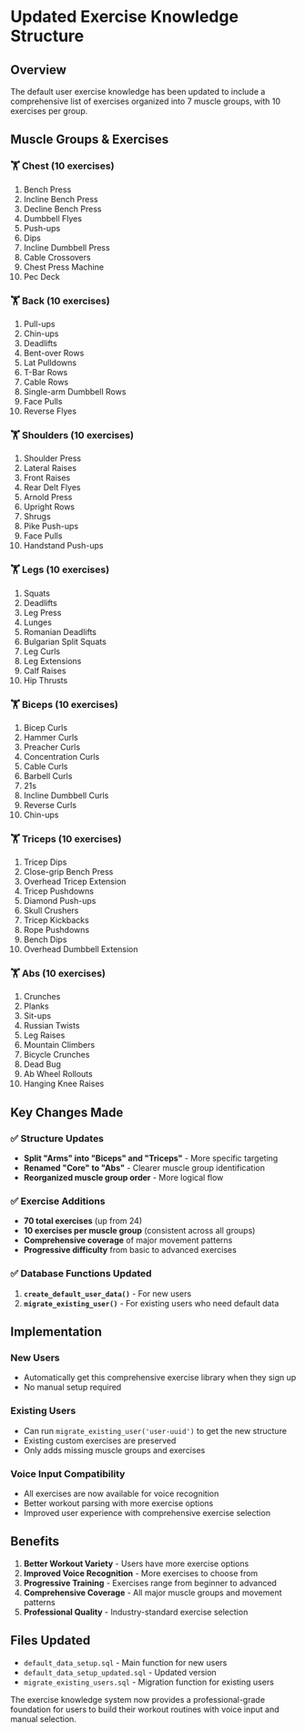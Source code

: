 # Updated Exercise Knowledge Structure

## Overview
The default user exercise knowledge has been updated to include a comprehensive list of exercises organized into 7 muscle groups, with 10 exercises per group.

## Muscle Groups & Exercises

### 🏋️ **Chest (10 exercises)**
1. Bench Press
2. Incline Bench Press
3. Decline Bench Press
4. Dumbbell Flyes
5. Push-ups
6. Dips
7. Incline Dumbbell Press
8. Cable Crossovers
9. Chest Press Machine
10. Pec Deck

### 🏋️ **Back (10 exercises)**
1. Pull-ups
2. Chin-ups
3. Deadlifts
4. Bent-over Rows
5. Lat Pulldowns
6. T-Bar Rows
7. Cable Rows
8. Single-arm Dumbbell Rows
9. Face Pulls
10. Reverse Flyes

### 🏋️ **Shoulders (10 exercises)**
1. Shoulder Press
2. Lateral Raises
3. Front Raises
4. Rear Delt Flyes
5. Arnold Press
6. Upright Rows
7. Shrugs
8. Pike Push-ups
9. Face Pulls
10. Handstand Push-ups

### 🏋️ **Legs (10 exercises)**
1. Squats
2. Deadlifts
3. Leg Press
4. Lunges
5. Romanian Deadlifts
6. Bulgarian Split Squats
7. Leg Curls
8. Leg Extensions
9. Calf Raises
10. Hip Thrusts

### 🏋️ **Biceps (10 exercises)**
1. Bicep Curls
2. Hammer Curls
3. Preacher Curls
4. Concentration Curls
5. Cable Curls
6. Barbell Curls
7. 21s
8. Incline Dumbbell Curls
9. Reverse Curls
10. Chin-ups

### 🏋️ **Triceps (10 exercises)**
1. Tricep Dips
2. Close-grip Bench Press
3. Overhead Tricep Extension
4. Tricep Pushdowns
5. Diamond Push-ups
6. Skull Crushers
7. Tricep Kickbacks
8. Rope Pushdowns
9. Bench Dips
10. Overhead Dumbbell Extension

### 🏋️ **Abs (10 exercises)**
1. Crunches
2. Planks
3. Sit-ups
4. Russian Twists
5. Leg Raises
6. Mountain Climbers
7. Bicycle Crunches
8. Dead Bug
9. Ab Wheel Rollouts
10. Hanging Knee Raises

## Key Changes Made

### ✅ **Structure Updates**
- **Split "Arms" into "Biceps" and "Triceps"** - More specific targeting
- **Renamed "Core" to "Abs"** - Clearer muscle group identification
- **Reorganized muscle group order** - More logical flow

### ✅ **Exercise Additions**
- **70 total exercises** (up from 24)
- **10 exercises per muscle group** (consistent across all groups)
- **Comprehensive coverage** of major movement patterns
- **Progressive difficulty** from basic to advanced exercises

### ✅ **Database Functions Updated**
1. **`create_default_user_data()`** - For new users
2. **`migrate_existing_user()`** - For existing users who need default data

## Implementation

### **New Users**
- Automatically get this comprehensive exercise library when they sign up
- No manual setup required

### **Existing Users**
- Can run `migrate_existing_user('user-uuid')` to get the new structure
- Existing custom exercises are preserved
- Only adds missing muscle groups and exercises

### **Voice Input Compatibility**
- All exercises are now available for voice recognition
- Better workout parsing with more exercise options
- Improved user experience with comprehensive exercise selection

## Benefits

1. **Better Workout Variety** - Users have more exercise options
2. **Improved Voice Recognition** - More exercises to choose from
3. **Progressive Training** - Exercises range from beginner to advanced
4. **Comprehensive Coverage** - All major muscle groups and movement patterns
5. **Professional Quality** - Industry-standard exercise selection

## Files Updated

- `default_data_setup.sql` - Main function for new users
- `default_data_setup_updated.sql` - Updated version
- `migrate_existing_users.sql` - Migration function for existing users

The exercise knowledge system now provides a professional-grade foundation for users to build their workout routines with voice input and manual selection. 